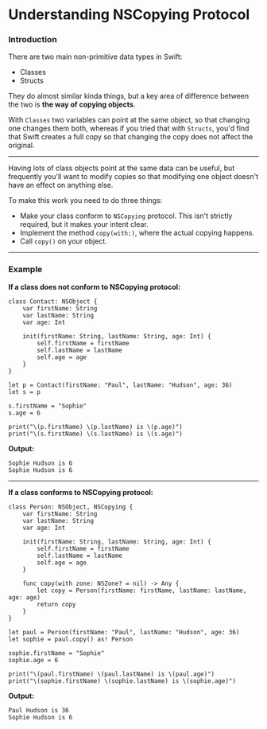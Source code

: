 # Understanding NSCopying Protocol

### Introduction

There are two main non-primitive data types in Swift:

- Classes
- Structs

They do almost similar kinda things, but a key area of difference between the two is **the way of copying objects**.

With `Classes` two variables can point at the same object, so that changing one changes them both, whereas if you tried that with `Structs`, you'd find that Swift creates a full copy so that changing the copy does not affect the original.

----

Having lots of class objects point at the same data can be useful, but frequently you'll want to modify copies so that modifying one object doesn't have an effect on anything else.

To make this work you need to do three things:

- Make your class conform to `NSCopying` protocol. This isn't strictly required, but it makes your intent clear.
- Implement the method `copy(with:)`, where the actual copying happens.
- Call `copy()` on your object.

----

### Example

**If a class does not conform to NSCopying protocol:**

```
class Contact: NSObject {
    var firstName: String
    var lastName: String
    var age: Int
    
    init(firstName: String, lastName: String, age: Int) {
        self.firstName = firstName
        self.lastName = lastName
        self.age = age
    }
}

let p = Contact(firstName: "Paul", lastName: "Hudson", age: 36)
let s = p

s.firstName = "Sophie"
s.age = 6

print("\(p.firstName) \(p.lastName) is \(p.age)")
print("\(s.firstName) \(s.lastName) is \(s.age)")
```

**Output:**

```
Sophie Hudson is 6
Sophie Hudson is 6
```

----

**If a class conforms to NSCopying protocol:**

```
class Person: NSObject, NSCopying {
    var firstName: String
    var lastName: String
    var age: Int
    
    init(firstName: String, lastName: String, age: Int) {
        self.firstName = firstName
        self.lastName = lastName
        self.age = age
    }
    
    func copy(with zone: NSZone? = nil) -> Any {
        let copy = Person(firstName: firstName, lastName: lastName, age: age)
        return copy
    }
}

let paul = Person(firstName: "Paul", lastName: "Hudson", age: 36)
let sophie = paul.copy() as! Person

sophie.firstName = "Sophie"
sophie.age = 6

print("\(paul.firstName) \(paul.lastName) is \(paul.age)")
print("\(sophie.firstName) \(sophie.lastName) is \(sophie.age)")
```

**Output:**

```
Paul Hudson is 36
Sophie Hudson is 6
```
